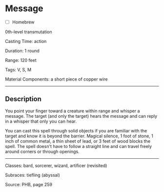 # Message

- [ ] Homebrew

0th-level transmutation

Casting Time: action

Duration: 1 round

Range: 120 feet

Tags: V, S, M

Material Components: a short piece of copper wire

---

## Description
You point your finger toward a creature within range and whisper a message. The target (and only the target) hears the message and can reply in a whisper that only you can hear.

You can cast this spell through solid objects if you are familiar with the target and know it is beyond the barrier. Magical silence, 1 foot of stone, 1 inch of common metal, a thin sheet of lead, or 3 feet of wood blocks the spell. The spell doesn't have to follow a straight line and can travel freely around corners or through openings.

---

Classes: bard, sorcerer, wizard, artificer (revisited)

Subraces: tiefling (abyssal)

Source: PHB, page 259
